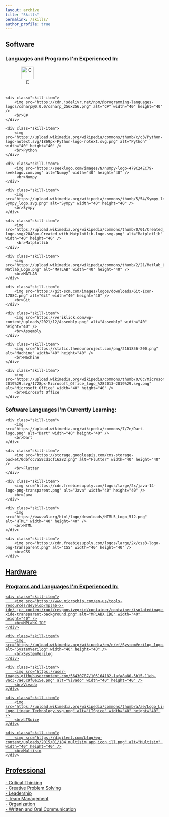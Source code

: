 ```yaml
---
layout: archive
title: "Skills"
permalink: /skills/
author_profile: true
---
```


<style>
  .skill-item {
    display: inline-block;
    text-align: center;
    margin-right: 20px; /* Adjust spacing between icons */
    margin-bottom: 20px; /* Add spacing below the rows */
    width: 140px; /* Adjust the width of each item */
  }

  .skill-icon {
    width: 60px; /* Adjust the width of the icon */
    height: 60px; /* Adjust the height of the icon */
  }
</style>

<h2 align="left">Software</h2>
<div align="left">

<h3 align="left">Languages and Programs I'm Experienced In:</h3>
<div align="left">
    <div class="skill-item">
        <img src="https://upload.wikimedia.org/wikipedia/commons/thumb/1/18/C_Programming_Language.svg/926px-C_Programming_Language.svg.png" alt="C" width="40" height="40" />
        <br>C
    </div>

    <div class="skill-item">
        <img src="https://cdn.jsdelivr.net/npm/@programming-languages-logos/csharp@0.0.0/csharp_256x256.png" alt="C#" width="40" height="40" />
        <br>C#
    </div>

    <div class="skill-item">
        <img src="https://upload.wikimedia.org/wikipedia/commons/thumb/c/c3/Python-logo-notext.svg/1869px-Python-logo-notext.svg.png" alt="Python" width="40" height="40" />
        <br>Python
    </div>

    <div class="skill-item">
        <img src="https://seeklogo.com/images/N/numpy-logo-479C24EC79-seeklogo.com.png" alt="Numpy" width="40" height="40" />
         <br>Numpy
    </div>

    <div class="skill-item">
        <img src="https://upload.wikimedia.org/wikipedia/commons/thumb/5/54/Sympy_logo.svg/800px-Sympy_logo.svg.png" alt="Sympy" width="40" height="40" />
        <br>Sympy
    </div>

    <div class="skill-item">
        <img src="https://upload.wikimedia.org/wikipedia/commons/thumb/0/01/Created_with_Matplotlib-logo.svg/2048px-Created_with_Matplotlib-logo.svg.png" alt="Matplotlib" width="40" height="40" />
         <br>Matplotlib
    </div>

    <div class="skill-item">
        <img src="https://upload.wikimedia.org/wikipedia/commons/thumb/2/21/Matlab_Logo.png/667px-Matlab_Logo.png" alt="MATLAB" width="40" height="40" />
        <br>MATLAB
    </div>

    <div class="skill-item">
        <img src="https://git-scm.com/images/logos/downloads/Git-Icon-1788C.png" alt="Git" width="40" height="40" />
        <br>Git
    </div>

    <div class="skill-item">
        <img src="https://veriklick.com/wp-content/uploads/2021/12/Assembly.png" alt="Assembly" width="40" height="40" />
        <br>Assembly
    </div>

    <div class="skill-item">
        <img src="https://static.thenounproject.com/png/2161856-200.png" alt="Machine" width="40" height="40" />
        <br>Machine
    </div>

    <div class="skill-item">
        <img src="https://upload.wikimedia.org/wikipedia/commons/thumb/0/0c/Microsoft_Office_logo_%282013–2019%29.svg/1728px-Microsoft_Office_logo_%282013–2019%29.svg.png" alt="Microsoft Office" width="40" height="40" />
        <br>Microsoft Office
    </div>

<h3 align="left">Software Languages I'm Currently Learning:</h3>
<div align="left">

    <div class="skill-item">
        <img src="https://upload.wikimedia.org/wikipedia/commons/7/7e/Dart-logo.png" alt="Dart" width="40" height="40" />
        <br>Dart
    </div>

    <div class="skill-item">
        <img src="https://storage.googleapis.com/cms-storage-bucket/0dbfcc7a59cd1cf16282.png" alt="Flutter" width="40" height="40" />
        <br>Flutter
    </div>

    <div class="skill-item">
        <img src="https://cdn.freebiesupply.com/logos/large/2x/java-14-logo-png-transparent.png" alt="Java" width="40" height="40" />
        <br>Java
    </div>

    <div class="skill-item">
        <img src="https://www.w3.org/html/logo/downloads/HTML5_Logo_512.png" alt="HTML" width="40" height="40" />
        <br>HTML
    </div>

    <div class="skill-item">
        <img src="https://cdn.freebiesupply.com/logos/large/2x/css3-logo-png-transparent.png" alt="CSS" width="40" height="40" />
        <br>CSS
    </div>

<u><h2 align="left">Hardware</h2>
<div align="left">

<h3 align="left">Programs and Languages I'm Experienced In:</h3>
<div align="left">

    <div class="skill-item">
        <img src="https://www.microchip.com/en-us/tools-resources/develop/mplab-x-ide/_jcr_content/root/responsivegrid/container/container/isolatedimage_copy/image.coreimg.png/1651140970636/mplab-xide-transparent-background.png" alt="MPLABX IDE" width="40" height="40" />
        <br>MPLabX IDE
    </div>

    <div class="skill-item">
        <img src="https://upload.wikimedia.org/wikipedia/en/e/ef/SystemVerilog_logo.png" alt="SystemVerilog" width="40" height="40" />
        <br>SystemVerilog
    </div>

    <div class="skill-item">
        <img src="https://user-images.githubusercontent.com/56430787/105164182-1afa8a80-5b15-11eb-8ac3-7ae5c9f0e15e.png" alt="Vivado" width="40" height="40" />
        <br>Vivado
    </div>

    <div class="skill-item">
        <img src="https://upload.wikimedia.org/wikipedia/commons/thumb/a/ae/Logo_Linear_Technology.svg/2560px-Logo_Linear_Technology.svg.png" alt="LTSpice" width="40" height="40" />
        <br>LTSpice
    </div>

    <div class="skill-item">
        <img src="https://digilent.com/blog/wp-content/uploads/2015/01/184_multisim_app_icon_ill.png" alt="Multisim" width="40" height="40" />
        <br>Multisim
    </div>
</div>

<h2 align="left">Professional</h2>
  - Critical Thinking<br>
  - Creative Problem Solving<br>
  - Leadership<br>
  - Team Management<br>
  - Organization<br>
  - Written and Oral Communication<br>
